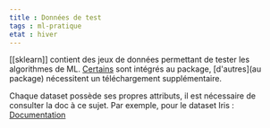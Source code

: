 ```yaml
---
title : Données de test
tags : ml-pratique
etat : hiver
---
```


[[sklearn]] contient des jeux de données permettant de tester les algorithmes de ML. [Certains](https://scikit-learn.org/stable/datasets/index.html#toy-datasets) sont intégrés au package, [d'autres](au package) nécessitent un téléchargement supplémentaire.

Chaque dataset possède ses propres attributs, il est nécessaire de consulter la doc à ce sujet. Par exemple, pour le dataset Iris :  [Documentation](https://scikit-learn.org/stable/modules/generated/sklearn.datasets.load_iris.html#sklearn.datasets.load_iris)

